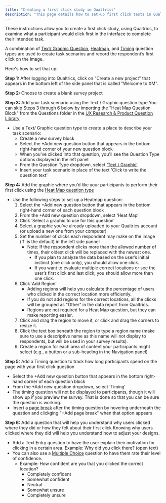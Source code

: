 ```yaml
---
title: "Creating a first click study in Qualtrics"
description: "This page details how to set-up first click tests in Qualtrics."
---
```


These instructions allow you to create a first click study, using Qualtrics, to examine what a participant would click first in the interface to complete their intended task.

A combination of [Text/ Graphic Question](https://www.qualtrics.com/support/survey-platform/survey-module/editing-questions/question-types-guide/static-content/descriptive-text-and-graphic/), [Heatmap](https://www.qualtrics.com/support/survey-platform/survey-module/editing-questions/question-types-guide/specialty-questions/heat-map/), and [Timing](https://www.qualtrics.com/support/survey-platform/survey-module/editing-questions/question-types-guide/advanced/timing/) question types are used to create task scenarios and record the respondent’s first click on the image.

Here's how to set that up:

**Step 1:** After logging into Qualtrics, click on "Create a new project" that appears in the bottom left of the side panel that is called "Welcome to XM".

**Step 2:** Choose to create a blank survey project

**Step 3:** Add your task scenario using the Text / Graphic question type
You can skip Steps 3 through 6 below by importing the "Heat Map Question Block" from the Questions folder in the [UX Research & Product Question Library](https://www.qualtrics.com/support/survey-platform/account-library/survey-library/#UsingABlockOrQuestionFromTheLibrary)

- Use a Text/ Graphic question type to create a place to describe your task scenario:
   - Create a new survey block
   - Select the +Add new question button that appears in the bottom right-hand corner of your new question block
   - When you've clicked into that question, you'll see the Question Type options displayed in the left panel
   - From the Question Type dropdown, select [‘Text / Graphic’](https://www.qualtrics.com/support/survey-platform/survey-module/editing-questions/question-types-guide/static-content/descriptive-text-and-graphic/)
   - Insert your task scenario in place of the text 'Click to write the question text'

**Step 4:** Add the graphic where you'd like your participants to perform their first click using the [Heat Map question type](https://www.qualtrics.com/support/survey-platform/survey-module/editing-questions/question-types-guide/specialty-questions/heat-map/)

- Use the following steps to set up a Heatmap question:
   1. Select the +Add new question button that appears in the bottom right-hand corner of each question block
   1. From the +Add new question dropdown, select ‘Heat Map’
   1. Click ‘Select a graphic to use for this question’
   1. Select a graphic you’ve already uploaded to your Qualtrics account (or upload a new one from your computer)
   1. Set the number of clicks each respondent may make on the image (‘1’ is the default) in the left side pannel
      - Note: If the respondent clicks more than the allowed number of times, their oldest click will be replaced with the newest one.
        - If you plan to analyze the data based on the user’s initial instinct (one click only), you should allow one click.
        - If you want to evaluate multiple correct locations or see the user’s first click and last click, you should allow more than one click.
   1. Click ‘Add Region’
      - Adding regions will help you calculate the percentage of users who clicked in the correct location more efficiently.
      - If you do not add regions for the correct locations, all the clicks will be grouped as "Other" in the data report from Qualtrics.
      - Regions are not required for a Heat Map question, but they can make reporting easier.
   1. Click and drag the region to move it, or click and drag the corners to resize it.
   1. Click the text box beneath the region to type a region name (make sure to use a descriptive name as this name will not display to respondents, but will be used in your survey results).
   1. Create a region for each area of content your participants might select (e.g., a button or a sub-heading in the Navigation panel)

**Step 5:** Add a Timing question to track how long participants spend on the page with your first click question
   - Select the +Add new question button that appears in the bottom right-hand corner of each question block
   - From the +Add new question dropdown, select ‘Timing’
   - The timing question will not be displayed to participants, though it will show up if you preview the survey. That is done so that you can be sure the question is working.
   - Insert a [page break](https://www.qualtrics.com/support/survey-platform/survey-module/editing-questions/add-page-break/) after the timing question by hovering underneath the question and clickging "+Add page break" when that option appears

**Step 6:** Add a question that will help you understand why users clicked where they did or how they felt about their first click
Knowing why users clicked where they did will help you understand how to adjust your designs.
- Add a Text Entry question to have the user explain their motivation for clicking in a certain area. Example: Why did you click there? (open text)
- You can also use a [Multiple Choice](https://www.qualtrics.com/support/survey-platform/survey-module/editing-questions/question-types-guide/standard-content/multiple-choice/) question to have them rate their level of confidence.
    - Example: How confident are you that you clicked the correct location?
      - Completely confident
      - Somewhat confident
      - Neutral
      - Somewhat unsure
      - Completely unsure
